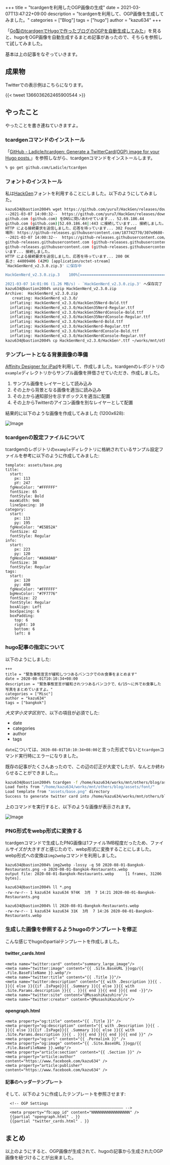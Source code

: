 +++
title = "tcardgenを利用したOGP画像の生成"
date = 2021-03-07T13:47:22+09:00
description = "tcardgenを利用して、OGP画像を生成してみました。"
categories = ["Blog"]
tags = ["hugo"]
author = "kazu634"
+++

「[Go製のtcardgenでHugoで作ったブログのOGPを自動生成してみた](https://qiita.com/BIwashi/items/26cf8a1c9c54f7c38614)」を見ると、hugoをOGP画像を自動生成するまとめ記事があったので、そちらを参照して試してみました。

基本は上の記事をなぞっていきます。

## 成果物
Twitterでの表示例はこちらになります。

{{< tweet 1366036262465900544 >}}

## やったこと
やったことを書き連ねていきますよ。

### tcardgenコマンドのインストール
「[GitHub - Ladicle/tcardgen: Generate a TwitterCard(OGP) image for your Hugo posts.](https://github.com/Ladicle/tcardgen)」を参照しながら、tcardgenコマンドをインストールします。

```bash
% go get github.com/Ladicle/tcardgen
```

### フォントのインストール
私は[HackGen](https://github.com/yuru7/HackGen)フォントを利用することにしました。以下のようにしてみました。

```bash
kazu634@bastion2004% wget https://github.com/yuru7/HackGen/releases/download/v2.3.0/HackGenNerd_v2.3.0.zip
--2021-03-07 14:00:32--  https://github.com/yuru7/HackGen/releases/download/v2.3.0/HackGenNerd_v2.3.0.zip
github.com (github.com) をDNSに問いあわせています... 52.69.186.44
github.com (github.com)|52.69.186.44|:443 に接続しています... 接続しました。
HTTP による接続要求を送信しました、応答を待っています... 302 Found
場所: https://github-releases.githubusercontent.com/187742770/307e0680-7e6e-11eb-9458-9a229737eb93?X-Amz-Algorithm=AWS4-HMAC-SHA256&X-Amz-Credential=AKIAIWNJYAX4CSVEH53A%2F20210307%2Fus-east-1%2Fs3%2Faws4_request&X-Amz-Date=20210307T050032Z&X-Amz-Expires=300&X-Amz-Signature=2f4e8ae00818f60ffce2eb18eb96ff166e15eec47a6a01653e49e425cf6858b3&X-Amz-SignedHeaders=host&actor_id=0&key_id=0&repo_id=187742770&response-content-disposition=attachment%3B%20filename%3DHackGenNerd_v2.3.0.zip&response-content-type=application%2Foctet-stream [続く]
--2021-03-07 14:00:32--  https://github-releases.githubusercontent.com/187742770/307e0680-7e6e-11eb-9458-9a229737eb93?X-Amz-Algorithm=AWS4-HMAC-SHA256&X-Amz-Credential=AKIAIWNJYAX4CSVEH53A%2F20210307%2Fus-east-1%2Fs3%2Faws4_request&X-Amz-Date=20210307T050032Z&X-Amz-Expires=300&X-Amz-Signature=2f4e8ae00818f60ffce2eb18eb96ff166e15eec47a6a01653e49e425cf6858b3&X-Amz-SignedHeaders=host&actor_id=0&key_id=0&repo_id=187742770&response-content-disposition=attachment%3B%20filename%3DHackGenNerd_v2.3.0.zip&response-content-type=application%2Foctet-stream
github-releases.githubusercontent.com (github-releases.githubusercontent.com) をDNSに問いあわせています... 185.199.111.154, 185.199.109.154, 185.199.110.154, ...
github-releases.githubusercontent.com (github-releases.githubusercontent.com)|185.199.111.154|:443 に接続して
います... 接続しました。
HTTP による接続要求を送信しました、応答を待っています... 200 OK
長さ: 44009406 (42M) [application/octet-stream]
`HackGenNerd_v2.3.0.zip.3' に保存中

HackGenNerd_v2.3.0.zip.3    100%[========================================>]  41.97M  1.15MB/s    in 33s

2021-03-07 14:01:06 (1.26 MB/s) - `HackGenNerd_v2.3.0.zip.3' へ保存完了 [44009406/44009406]
kazu634@bastion2004% unzip HackGenNerd_v2.3.0.zip                                                     [/tmp]
Archive:  HackGenNerd_v2.3.0.zip
   creating: HackGenNerd_v2.3.0/
  inflating: HackGenNerd_v2.3.0/HackGen35Nerd-Bold.ttf
  inflating: HackGenNerd_v2.3.0/HackGen35Nerd-Regular.ttf
  inflating: HackGenNerd_v2.3.0/HackGen35NerdConsole-Bold.ttf
  inflating: HackGenNerd_v2.3.0/HackGen35NerdConsole-Regular.ttf
  inflating: HackGenNerd_v2.3.0/HackGenNerd-Bold.ttf
  inflating: HackGenNerd_v2.3.0/HackGenNerd-Regular.ttf
  inflating: HackGenNerd_v2.3.0/HackGenNerdConsole-Bold.ttf
  inflating: HackGenNerd_v2.3.0/HackGenNerdConsole-Regular.ttf
kazu634@bastion2004% cp HackGenNerd_v2.3.0/HackGen*.ttf ~/works/mnt/others/blog/assets/font/          [/tmp]
```

### テンプレートとなる背景画像の準備
[Affinity Designer for iPad](https://affinity.serif.com/en-us/designer/ipad/)を利用して、作成しました。tcardgenのレポジトリの`example`ディレクトリからサンプル画像を拝借させていただき、作成しました。

1. サンプル画像をレイヤーとして読み込み
2. その上から背景となる画像を適当に読み込み
3. その上から通知部分を示すボックスを適当に配置
4. その上からTwitterのアイコン画像を別なレイヤーとして配置

結果的に以下のような画像を作成してみました (1200x628):

![Image](https://farm66.staticflickr.com/65535/51010529153_62ac1706c3_c.jpg)

### tcardgenの設定ファイルについて
tcardgenのレポジトリの`example`ディレクトリに格納されているサンプル設定ファイルを参考に以下のように作成してみました:

```
template: assets/base.png
title:
  start:
    px: 113
    pY: 247
  fgHexColor: "#FFFFFF"
  fontSize: 65
  fontStyle: Bold
  maxWidth: 946
  lineSpacing: 10
category:
  start:
    px: 113
    py: 195
  fgHexColor: "#E5B52A"
  fontSize: 42
  fontStyle: Regular
info:
  start:
    px: 223
    py: 120
  fgHexColor: "#A0A0A0"
  fontSize: 38
  fontStyle: Regular
tags:
  start:
    px: 120
    py: 490
  fgHexColor: "#FFFFFF"
  bgHexColor: "#7F7776"
  fontSize: 22
  fontStyle: Regular
  boxAlign: Left
  boxSpacing: 6
  boxPadding:
    top: 6
    right: 10
    bottom: 6
    left: 8

```

### hugo記事の指定について
以下のようにしました:

```
+++
title = "緊急事態宣言が緩和しつつあるバンコクでのお食事をまとめます"
date = 2020-08-01T10:10:34+08:00
description = "緊急事態宣言が緩和されつつあるバンコクで、6/15〜に外でお食事した写真をまとめていますよ。"
categories = ["Misc"]
author = "kazu634"
tags = ["bangkok"]
```

*大文字小文字区別*で、以下の項目が必須でした:

- date
- categories
- author
- tags

`date`については、`2020-08-01T10:10:34+08:00`と言った形式でないと`tcardgen`コマンド実行時にエラーになりました。

既存の記事がたくさんあったので、この辺の訂正が大変でしたが、なんとか終わらせることができました。。

```bash
kazu634@bastion2004% tcardgen -f /home/kazu634/works/mnt/others/blog/assets/font/ -o ~/works/mnt/others/blog/static/ogp/ -c ~/works/mnt/others/blog/assets/tcardgen.yaml content/post/2020/08/01/2020-08-01-Bangkok-Restaurants.md
Load fonts from "/home/kazu634/works/mnt/others/blog/assets/font/"
Load template from "assets/base.png" directory
Success to generate twitter card into /home/kazu634/works/mnt/others/blog/static/ogp/2020-08-01-Bangkok-Restaurants.png
```

上のコマンドを実行すると、以下のような画像が表示されます。

![Image](https://farm66.staticflickr.com/65535/51011791732_410798acc7_c.jpg)

### PNG形式をwebp形式に変換する
tcardgenコマンドで生成したPNG画像は1ファイル1MB程度だったため、ファイルサイズが大きすぎと感じたので、webp形式に変換することにしました。webp形式への変換は`img2webp`コマンドを利用しました。

```
kazu634@bastion2004% img2webp -lossy -q 50 2020-08-01-Bangkok-Restaurants.png -o 2020-08-01-Bangkok-Restaurants.webp
output file: 2020-08-01-Bangkok-Restaurants.webp     [1 frames, 31206 bytes].

kazu634@bastion2004% ll *.png
-rw-rw-r-- 1 kazu634 kazu634 974K  3月  7 14:21 2020-08-01-Bangkok-Restaurants.png

kazu634@bastion2004% ll 2020-08-01-Bangkok-Restaurants.webp
-rw-rw-r-- 1 kazu634 kazu634 31K  3月  7 14:26 2020-08-01-Bangkok-Restaurants.webp
```

### 生成した画像を参照するようhugoのテンプレートを修正
こんな感じでhugoのpartialテンプレートを作成しました。

#### twitter_cards.html
```
<meta name="twitter:card" content="summary_large_image"/>
<meta name="twitter:image" content="{{ .Site.BaseURL }}ogp/{{ .File.BaseFileName }}.webp"/>
<meta name="twitter:title" content="{{ .Title }}"/>
<meta name="twitter:description" content="{{ with .Description }}{{ . }}{{ else }}{{if .IsPage}}{{ .Summary }}{{ else }}{{ with .Site.Params.description }}{{ . }}{{ end }}{{ end }}{{ end -}}"/>
<meta name="twitter:site" content="@MusashiKazuhiro"/>
<meta name="twitter:creator" content="@MusashiKazuhiro"/>
```

#### opengraph.html
```
<meta property="og:title" content="{{ .Title }}" />
<meta property="og:description" content="{{ with .Description }}{{ . }}{{ else }}{{if .IsPage}}{{ .Summary }}{{ else }}{{ with .Site.Params.description }}{{ . }}{{ end }}{{ end }}{{ end }}" />
<meta property="og:url" content="{{ .Permalink }}" />
<meta property="og:image" content="{{ .Site.BaseURL }}ogp/{{ .File.BaseFileName }}.webp"/>
<meta property="article:section" content="{{ .Section }}" />
<meta property="article:author" content="https://www.facebook.com/kazu634" />
<meta property="article:publisher" content="https://www.facebook.com/kazu634" />
```

#### 記事のヘッダーテンプレート
そして、以下のように作成したテンプレートを参照させます:

```
  <!-- OGP Settings
  –––––––––––––––––––––––––––––––––––––––––––––––––– -->
  <meta property="fb:app_id" content="NNNNNNNNNNNNNNNNN" />
  {{partial "opengraph.html" . }}
  {{partial "twitter_cards.html" . }}
```

## まとめ
以上のようにすると、OGP画像が生成されて、hugoの記事から生成されたOGP画像を紐づけることが出来ました。

